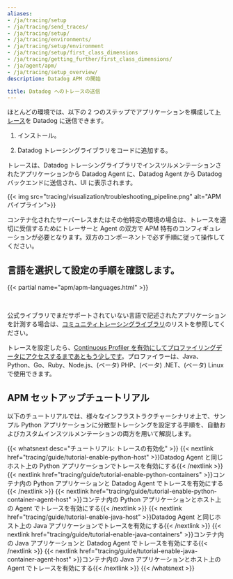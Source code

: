 ```yaml
---
aliases:
- /ja/tracing/setup
- /ja/tracing/send_traces/
- /ja/tracing/setup/
- /ja/tracing/environments/
- /ja/tracing/setup/environment
- /ja/tracing/setup/first_class_dimensions
- /ja/tracing/getting_further/first_class_dimensions/
- /ja/agent/apm/
- /ja/tracing/setup_overview/
description: Datadog APM の開始

title: Datadog へのトレースの送信
---
```


ほとんどの環境では、以下の 2 つのステップでアプリケーションを構成して[トレース][1]を Datadog に送信できます。

1. インストール。

2. Datadog トレーシングライブラリをコードに追加する。

トレースは、Datadog トレーシングライブラリでインスツルメンテーションされたアプリケーションから Datadog Agent に、Datadog Agent から Datadog バックエンドに送信され、UI に表示されます。

{{< img src="tracing/visualization/troubleshooting_pipeline.png" alt="APM パイプライン">}}

コンテナ化されたサーバーレスまたはその他特定の環境の場合は、トレースを適切に受信するためにトレーサーと Agent の双方で APM 特有のコンフィギュレーションが必要となります。双方のコンポーネントで必ず手順に従って操作してください。

## 言語を選択して設定の手順を確認します。

{{< partial name="apm/apm-languages.html" >}}

<br>

公式ライブラリでまだサポートされていない言語で記述されたアプリケーションを計測する場合は、[コミュニティトレーシングライブラリ][2]のリストを参照してください。

トレースを設定したら、[Continuous Profiler を有効にしてプロファイリングデータにアクセスするまであともう少しです][3]。プロファイラーは、Java、Python、Go、Ruby、Node.js、(ベータ) PHP、(ベータ) .NET、(ベータ) Linux で使用できます。

## APM セットアップチュートリアル

以下のチュートリアルでは、様々なインフラストラクチャーシナリオ上で、サンプル Python アプリケーションに分散型トレーシングを設定する手順を、自動およびカスタムインスツルメンテーションの両方を用いて解説します。

{{< whatsnext desc="チュートリアル: トレースの有効化" >}}
    {{< nextlink href="tracing/guide/tutorial-enable-python-host" >}}Datadog Agent と同じホスト上の Python アプリケーションでトレースを有効にする{{< /nextlink >}}
    {{< nextlink href="tracing/guide/tutorial-enable-python-containers" >}}コンテナ内の Python アプリケーションと Datadog Agent でトレースを有効にする{{< /nextlink >}}
    {{< nextlink href="tracing/guide/tutorial-enable-python-container-agent-host" >}}コンテナ内の Python アプリケーションとホスト上の Agent でトレースを有効にする{{< /nextlink >}}
    {{< nextlink href="tracing/guide/tutorial-enable-java-host" >}}Datadog Agent と同じホスト上の Java アプリケーションでトレースを有効にする{{< /nextlink >}}
    {{< nextlink href="tracing/guide/tutorial-enable-java-containers" >}}コンテナ内の Java アプリケーションと Datadog Agent でトレースを有効にする{{< /nextlink >}}
    {{< nextlink href="tracing/guide/tutorial-enable-java-container-agent-host" >}}コンテナ内の Java アプリケーションとホスト上の Agent でトレースを有効にする{{< /nextlink >}}
{{< /whatsnext >}}

[1]: /ja/tracing/glossary/#trace
[2]: /ja/developers/community/libraries/#apm-tracing-client-libraries
[3]: /ja/profiler/enabling/
